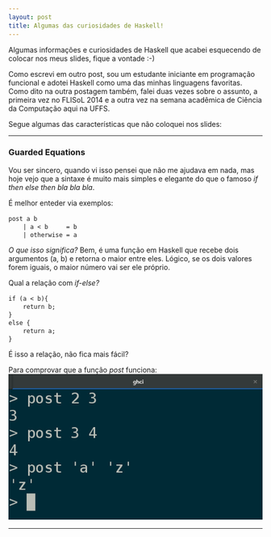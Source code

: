 ```yaml
---
layout: post
title: Algumas das curiosidades de Haskell!
---
```


Algumas informações e curiosidades de Haskell que acabei esquecendo de colocar nos meus slides, fique a vontade :-) 

Como escrevi em outro post, sou um estudante iniciante em programação funcional e adotei Haskell como uma das minhas linguagens favoritas. Como dito na outra postagem também, falei duas vezes sobre o assunto, a primeira vez no FLISoL 2014 e a outra vez na semana acadêmica de Ciência da Computação aqui na UFFS.

Segue algumas das características que não coloquei nos slides:
_________

<h3>Guarded Equations</h3>

Vou ser sincero, quando vi isso pensei que não me ajudava em nada, mas hoje vejo que a sintaxe é muito mais simples e elegante do que o famoso *if then else then bla bla bla*.

É melhor enteder via exemplos:

	post a b 
		| a < b 	= b
		| otherwise = a

*O que isso significa?*
 	Bem, é uma função em Haskell que recebe dois argumentos (a, b) e retorna o maior entre eles.
	Lógico, se os dois valores forem iguais, o maior número vai ser ele próprio.

Qual a relação com *if-else?*

	if (a < b){
		return b;
	}
	else {	
		return a;
	}
    
É isso a relação, não fica mais fácil?

Para comprovar que a função *post* funciona:
![](https://github.com/NatanJMai/natanjmai.github.io/blob/1adcc348faa7fc1c731d6d7cfedfad6b652baff1/images/img001.jpg) 
_________



